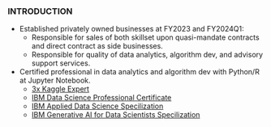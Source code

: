 ### INTRODUCTION
* Established privately owned businesses at FY2023 and FY2024Q1:
  * Responsible for sales of both skillset upon quasi-mandate contracts and direct contract as side businesses.
  * Responsible for quality of data analytics, algorithm dev, and advisory support services.
* Certified professional in data analytics and algorithm dev with Python/R at Jupyter Notebook.
  * [3x Kaggle Expert](https://github.com/Satoru-Shibata-JPN/Kaggle/blob/main/Evidence_3x_Kaggle_Expert.pdf)
  * [IBM Data Science Professional Certificate](https://www.credly.com/badges/c401bae6-9e5c-4071-8301-871a4283e4b2)
  * [IBM Applied Data Science Specilization](https://www.coursera.org/account/accomplishments/specialization/UYB8WV8FQDSH)
  * [IBM Generative AI for Data Scientists Specilization](https://www.coursera.org/account/accomplishments/specialization/EQMNLGETBUM3)
